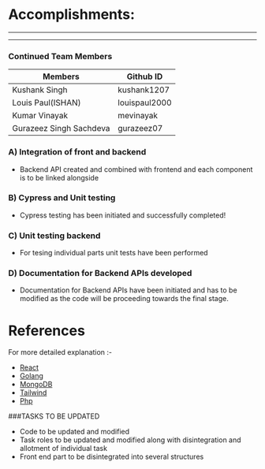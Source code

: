 # Accomplishments:
--------
--------

### Continued Team Members

| Members                 | Github ID     |
| ----------------------- | ------------- |
| Kushank Singh           | kushank1207   |
| Louis Paul(ISHAN)       | louispaul2000 |
| Kumar Vinayak           | mevinayak     |
| Gurazeez Singh Sachdeva | gurazeez07    |

### A) Integration of front and backend

 - Backend API created and combined with frontend and each component is to be linked alongside
 
### B) Cypress and Unit testing

 - Cypress testing has been initiated and successfully completed!

### C) Unit testing backend

 - For tesing individual parts unit tests have been performed 
 
### D) Documentation for Backend APIs developed
 
  - Documentation for Backend APIs have been initiated and has to be modified as the code will be proceeding towards the final stage.




# References

For more detailed explanation :-

* [React](https://reactjs.org/)
* [Golang](https://go.dev/doc/)
* [MongoDB](https://docs.mongodb.com/)
* [Tailwind](https://tailwindui.com/documentation)
* [Php](https://php.org/)

###TASKS TO BE UPDATED
- Code to be updated and modified
- Task roles to be updated and modified along with disintegration and allotment of individual task
- Front end part to be disintegrated into several structures



